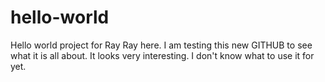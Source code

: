 # hello-world
Hello world project for Ray
Ray here. I am testing this new GITHUB to see what it is all about. It looks very interesting. 
I don't know what to use it for yet.
